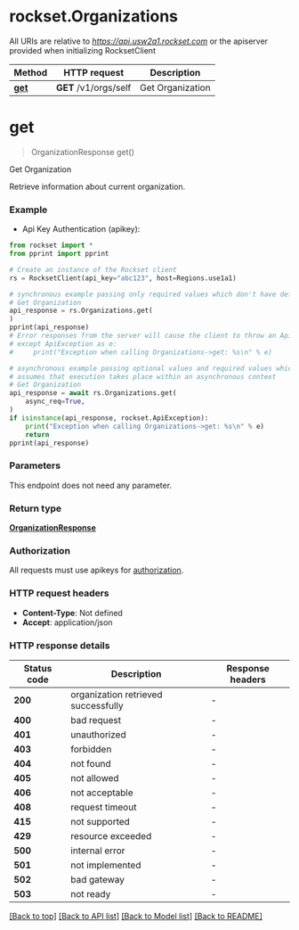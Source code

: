 # rockset.Organizations

All URIs are relative to *https://api.usw2a1.rockset.com* or the apiserver provided when initializing RocksetClient

Method | HTTP request | Description
------------- | ------------- | -------------
[**get**](OrganizationsApi.md#get) | **GET** /v1/orgs/self | Get Organization


# **get**
> OrganizationResponse get()

Get Organization

Retrieve information about current organization.

### Example

* Api Key Authentication (apikey):

```python
from rockset import *
from pprint import pprint

# Create an instance of the Rockset client
rs = RocksetClient(api_key="abc123", host=Regions.use1a1)

# synchronous example passing only required values which don't have defaults set
# Get Organization
api_response = rs.Organizations.get(
)
pprint(api_response)
# Error responses from the server will cause the client to throw an ApiException
# except ApiException as e:
#     print("Exception when calling Organizations->get: %s\n" % e)

# asynchronous example passing optional values and required values which don't have defaults set
# assumes that execution takes place within an asynchronous context
# Get Organization
api_response = await rs.Organizations.get(
    async_req=True,
)
if isinstance(api_response, rockset.ApiException):
    print("Exception when calling Organizations->get: %s\n" % e)
    return
pprint(api_response)

```


### Parameters
This endpoint does not need any parameter.

### Return type

[**OrganizationResponse**](OrganizationResponse.md)

### Authorization

All requests must use apikeys for [authorization](../README.md#Documentation-For-Authorization).


### HTTP request headers

 - **Content-Type**: Not defined
 - **Accept**: application/json


### HTTP response details

| Status code | Description | Response headers |
|-------------|-------------|------------------|
**200** | organization retrieved successfully |  -  |
**400** | bad request |  -  |
**401** | unauthorized |  -  |
**403** | forbidden |  -  |
**404** | not found |  -  |
**405** | not allowed |  -  |
**406** | not acceptable |  -  |
**408** | request timeout |  -  |
**415** | not supported |  -  |
**429** | resource exceeded |  -  |
**500** | internal error |  -  |
**501** | not implemented |  -  |
**502** | bad gateway |  -  |
**503** | not ready |  -  |

[[Back to top]](#) [[Back to API list]](../README.md#documentation-for-api-endpoints) [[Back to Model list]](../README.md#documentation-for-models) [[Back to README]](../README.md)

